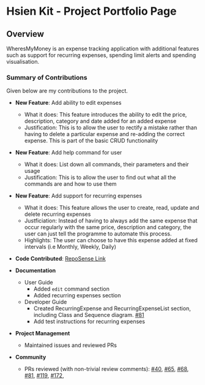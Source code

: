 # Hsien Kit - Project Portfolio Page

## Overview

WheresMyMoney is an expense tracking application with additional features such as support for recurring expenses, spending limit alerts and spending visualisation.

### Summary of Contributions

Given below are my contributions to the project.

* **New Feature**: Add ability to edit expenses
    * What it does: This feature introduces the ability to edit the price, description, category and date added for an added expense
    * Justification: This is to allow the user to rectify a mistake rather than having to delete a particular expense and re-adding the correct expense. This is part of the basic CRUD functionality

* **New Feature**: Add help command for user
    * What it does: List down all commands, their parameters and their usage
    * Justification: This is to allow the user to find out what all the commands are and how to use them

* **New Feature**: Add support for recurring expenses
    * What it does: This feature allows the user to create, read, update and delete recurring expenses
    * Justficiation: Instead of having to always add the same expense that occur regularly with the same price, description and category, the user can just tell the programme to automate this process.
    * Highlights: The user can choose to have this expense added at fixed intervals (i.e Monthly, Weekly, Daily)
     
<div style="page-break-after: always;"></div>

* **Code Contributed**: [RepoSense Link](https://nus-cs2113-ay2425s1.github.io/tp-dashboard/?search=khsienkit&breakdown=true&sort=groupTitle%20dsc&sortWithin=title&since=2024-09-20&timeframe=commit&mergegroup=&groupSelect=groupByRepos&checkedFileTypes=docs~functional-code~test-code~other&tabOpen=true&tabType=authorship&tabAuthor=KHsienKit&tabRepo=AY2425S1-CS2113-W12-3%2Ftp%5Bmaster%5D&authorshipIsMergeGroup=false&authorshipFileTypes=docs~functional-code~test-code&authorshipIsBinaryFileTypeChecked=false&authorshipIsIgnoredFilesChecked=false)

* **Documentation**
    * User Guide
        * Added `edit` command section
        * Added recurring expenses section
    * Developer Guide
        * Created RecurringExpense and RecurringExpenseList section, including Class and Sequence diagram. [#81](https://github.com/AY2425S1-CS2113-W12-3/tp/pull/81)
        * Add test instructions for recurring expenses

<div style="page-break-after: always;"></div>

* **Project Management**
    * Maintained issues and reviewed PRs

* **Community**
    * PRs reviewed (with non-trivial review comments): [#40](https://github.com/AY2425S1-CS2113-W12-3/tp/pull/40), [#65](https://github.com/AY2425S1-CS2113-W12-3/tp/pull/65), [#68](https://github.com/AY2425S1-CS2113-W12-3/tp/pull/68), [#81](https://github.com/AY2425S1-CS2113-W12-3/tp/pull/81), [#119](https://github.com/AY2425S1-CS2113-W12-3/tp/pull/119), [#172](https://github.com/AY2425S1-CS2113-W12-3/tp/pull/172), 